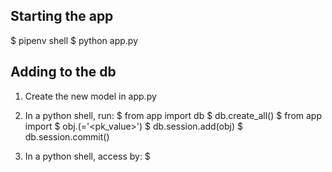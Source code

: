 ## Starting the app 
$ pipenv shell 
$ python app.py

## Adding to the db 

1. Create the new model in app.py 
2. In a python shell, run:
	$ from app import db
	$ db.create_all()
	$ from app import <Object name> 
	$ obj.<Object name>(<pk>='<pk_value>')
	$ db.session.add(obj)
	$ db.session.commit()

3. In a python shell, access by: 
	$ <Object name>.query.all()


## Project journal 
https://docs.google.com/document/d/1fzTE_AFB1A7JmUz-4jXnifOgEtxpAvjl_dLOgh2XTK8/edit?usp=sharing

## Reviewing Flask 
https://medium.com/technest/build-a-crud-app-with-flask-bootstrap-heroku-60dfa3a788e8

## Killing process
https://dev.to/dechamp/the-dreaded-bind-address-already-in-use-kill-it-583l
$lsof -i :<PORT#>
$kill -9 <PID>

## Troubleshooting 

### Css changes won't load in broswer
The browser is likely caching the old main.css. Click 'reload' while holding down the 'shift' key to do a full reload of the browser. 

## Pushing to master 
- https://code.tutsplus.com/tutorials/quick-tip-how-to-work-with-github-and-multiple-accounts--net-22574
- https://www.datree.io/resources/git-error-fatal-remote-origin-already-exists
git remote set-url origin https://github.com/scogra17/CookbookApp
git push -u origin master

## Heroku deployment
https://reverse-cook-app.herokuapp.com/

## DB changes
From pipenv:
$ python
>>> from app import db
>>> db.create_all()

Add to table represented by model [ClassName]:
>>> from app import [ClassName]
>>> obj = [ClassName]([fields])
>>> db.session.add(obj)
>>> db.session.commit()

Retrieving data:
https://docs.sqlalchemy.org/en/13/orm/query.html
>>> [ClassName].query.all()

## DB migrations 
https://flask-migrate.readthedocs.io/en/latest/

See tables:
$ db.metadata.tables

## DB browsing
SQLite: https://docs.sqlalchemy.org/en/13/orm/tutorial.html
Use DB broswer for SQLite: https://sqlitebrowser.org/dl/

## Logging to console
print(<message>, file=sys.stdout)

